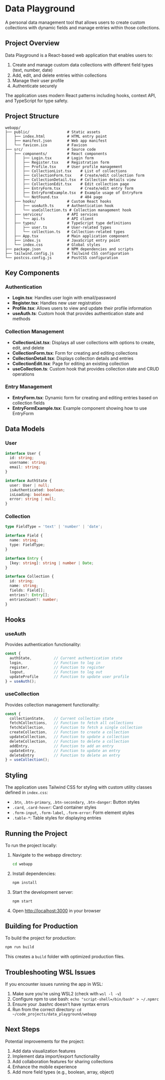 # Data Playground

A personal data management tool that allows users to create custom collections with dynamic fields and manage entries within those collections.

## Project Overview

Data Playground is a React-based web application that enables users to:

1. Create and manage custom data collections with different field types (text, number, date)
2. Add, edit, and delete entries within collections
3. Manage their user profile
4. Authenticate securely

The application uses modern React patterns including hooks, context API, and TypeScript for type safety.

## Project Structure

```
webapp/
├── public/                 # Static assets
│   ├── index.html          # HTML entry point
│   ├── manifest.json       # Web app manifest
│   └── favicon.ico         # Favicon
├── src/                    # Source code
│   ├── components/         # React components
│   │   ├── Login.tsx       # Login form
│   │   ├── Register.tsx    # Registration form
│   │   ├── Profile.tsx     # User profile management
│   │   ├── CollectionList.tsx    # List of collections
│   │   ├── CollectionForm.tsx    # Create/edit collection form
│   │   ├── CollectionDetail.tsx  # Collection details view
│   │   ├── CollectionEdit.tsx    # Edit collection page
│   │   ├── EntryForm.tsx         # Create/edit entry form
│   │   ├── EntryFormExample.tsx  # Example usage of EntryForm
│   │   └── NotFound.tsx          # 404 page
│   ├── hooks/              # Custom React hooks
│   │   ├── useAuth.ts      # Authentication hook
│   │   └── useCollection.ts # Collection management hook
│   ├── services/           # API services
│   │   └── api.ts          # API client
│   ├── types/              # TypeScript type definitions
│   │   ├── user.ts         # User-related types
│   │   └── collection.ts   # Collection-related types
│   ├── App.tsx             # Main application component
│   ├── index.js            # JavaScript entry point
│   └── index.css           # Global styles
├── package.json            # NPM dependencies and scripts
├── tailwind.config.js      # Tailwind CSS configuration
└── postcss.config.js       # PostCSS configuration
```

## Key Components

### Authentication

- **Login.tsx**: Handles user login with email/password
- **Register.tsx**: Handles new user registration
- **Profile.tsx**: Allows users to view and update their profile information
- **useAuth.ts**: Custom hook that provides authentication state and methods

### Collection Management

- **CollectionList.tsx**: Displays all user collections with options to create, edit, and delete
- **CollectionForm.tsx**: Form for creating and editing collections
- **CollectionDetail.tsx**: Displays collection details and entries
- **CollectionEdit.tsx**: Page for editing an existing collection
- **useCollection.ts**: Custom hook that provides collection state and CRUD operations

### Entry Management

- **EntryForm.tsx**: Dynamic form for creating and editing entries based on collection fields
- **EntryFormExample.tsx**: Example component showing how to use EntryForm

## Data Models

### User

```typescript
interface User {
  id: string;
  username: string;
  email: string;
}

interface AuthState {
  user: User | null;
  isAuthenticated: boolean;
  isLoading: boolean;
  error: string | null;
}
```

### Collection

```typescript
type FieldType = 'text' | 'number' | 'date';

interface Field {
  name: string;
  type: FieldType;
}

interface Entry {
  [key: string]: string | number | Date;
}

interface Collection {
  id: string;
  name: string;
  fields: Field[];
  entries?: Entry[];
  entriesCount?: number;
}
```

## Hooks

### useAuth

Provides authentication functionality:

```typescript
const { 
  authState,          // Current authentication state
  login,              // Function to log in
  register,           // Function to register
  logout,             // Function to log out
  updateProfile       // Function to update user profile
} = useAuth();
```

### useCollection

Provides collection management functionality:

```typescript
const {
  collectionState,    // Current collection state
  fetchCollections,   // Function to fetch all collections
  fetchCollection,    // Function to fetch a single collection
  createCollection,   // Function to create a collection
  updateCollection,   // Function to update a collection
  deleteCollection,   // Function to delete a collection
  addEntry,           // Function to add an entry
  updateEntry,        // Function to update an entry
  deleteEntry         // Function to delete an entry
} = useCollection();
```

## Styling

The application uses Tailwind CSS for styling with custom utility classes defined in `index.css`:

- `.btn`, `.btn-primary`, `.btn-secondary`, `.btn-danger`: Button styles
- `.card`, `.card-hover`: Card container styles
- `.form-input`, `.form-label`, `.form-error`: Form element styles
- `.table-*`: Table styles for displaying entries

## Running the Project

To run the project locally:

1. Navigate to the webapp directory:
   ```bash
   cd webapp
   ```

2. Install dependencies:
   ```bash
   npm install
   ```

3. Start the development server:
   ```bash
   npm start
   ```

4. Open [http://localhost:3000](http://localhost:3000) in your browser

## Building for Production

To build the project for production:

```bash
npm run build
```

This creates a `build` folder with optimized production files.

## Troubleshooting WSL Issues

If you encounter issues running the app in WSL:

1. Make sure you're using WSL2 (check with `wsl -l -v`)
2. Configure npm to use bash: `echo "script-shell=/bin/bash" > ~/.npmrc`
3. Ensure your .bashrc doesn't have syntax errors
4. Run from the correct directory: `cd ~/code_projects/data_playground/webapp`

## Next Steps

Potential improvements for the project:

1. Add data visualization features
2. Implement data import/export functionality
3. Add collaboration features for sharing collections
4. Enhance the mobile experience
5. Add more field types (e.g., boolean, array, object) 